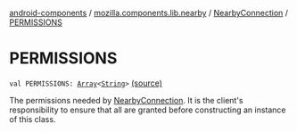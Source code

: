 [android-components](../../index.md) / [mozilla.components.lib.nearby](../index.md) / [NearbyConnection](index.md) / [PERMISSIONS](./-p-e-r-m-i-s-s-i-o-n-s.md)

# PERMISSIONS

`val PERMISSIONS: `[`Array`](https://kotlinlang.org/api/latest/jvm/stdlib/kotlin/-array/index.html)`<`[`String`](https://kotlinlang.org/api/latest/jvm/stdlib/kotlin/-string/index.html)`>` [(source)](https://github.com/mozilla-mobile/android-components/blob/master/components/lib/nearby/src/main/java/mozilla/components/lib/nearby/NearbyConnection.kt#L430)

The permissions needed by [NearbyConnection](index.md). It is the client's responsibility
to ensure that all are granted before constructing an instance of this class.

